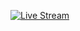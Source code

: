 [![Live Stream](path-to-your-image.png)](https://www.youtube.com/live/lXzSU7ezjp8?si=T6Mi41a_lNU-TanC)
